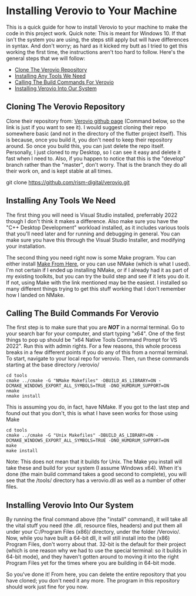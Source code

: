 # Installing Verovio to Your Machine

This is a quick guide for how to install Verovio to your machine to make the code in this project work.  Quick note: This is meant for Windows 10.  If that isn't the system you are using, the steps still apply but will have differences in syntax.  And don't worry; as hard as it kicked my butt as I tried to get this working the first time, the instructions aren't too hard to follow.  Here's the general steps that we will follow:

- [Clone The Verovio Repository](#cloning-the-verovio-repository)
- [Installing Any Tools We Need](#installing-any-tools-we-need)
- [Calling The Build Commands For Verovio](#calling-the-build-commands-for-verovio)
- [Installing Verovio Into Our System](#installing-verovio-into-our-system)

## Cloning The Verovio Repository

Clone their repository from: [Verovio github page](https://github.com/rism-digital/verovio) (Command below, so the link is just if you want to see it).  I would suggest cloning their repo somewhere basic (and not in the directory of the flutter project itself).  This is because, once you build it, you don't need to keep their repository around.  So once you build this, you can just delete the repo itself.  Personally, I just cloned to my Desktop, so I can see it easy and delete it fast when I need to.  Also, if you happen to notice that this is the "develop" branch rather than the "master", don't worry.  That is the branch they do all their work on, and is kept stable at all times.

  git clone https://github.com/rism-digital/verovio.git

## Installing Any Tools We Need

The first thing you will need is Visual Studio installed, preferrably 2022 though I don't think it makes a difference.  Also make sure you have the "C++ Desktop Development" workload installed, as it includes various tools that you'll need later and for running and debugging in general.  You can make sure you have this through the Visual Studio Installer, and modifying your installation.

The second thing you need right now is some Make program.  You can either install [Make From Here](https://gnuwin32.sourceforge.net/packages/make.htm), or you can use NMake (which is what I used).  I'm not certain if I ended up installing NMake, or if I already had it as part of my existing toolkits, but you can try the build step and see if it lets you do it.  If not, using Make with the link mentioned may be the easiest.  I installed so many different things trying to get this stuff working that I don't remember how I landed on NMake.

## Calling The Build Commands For Verovio

The first step is to make sure that you are **_NOT_** in a normal terminal.  Go to your search bar for your computer, and start typing "x64".  One of the first things to pop up should be "x64 Native Tools Command Prompt for VS 2022".  Run this with admin rights.  For a few reasons, this whole process breaks in a few different points if you do any of this from a normal terminal.  To start, navigate to your local repo for verovio.  Then, run these commands starting at the base directory /verovio/

    cd tools
    cmake ../cmake -G "NMake Makefiles" -DBUILD_AS_LIBRARY=ON -DCMAKE_WINDOWS_EXPORT_ALL_SYMBOLS=TRUE -DNO_HUMDRUM_SUPPORT=ON
    nmake
    nmake install

This is assuming you do, in fact, have NMake.  If you got to the last step and found out that you don't, this is what I have seen works for those using Make

    cd tools
    cmake ../cmake -G "Unix Makefiles" -DBUILD_AS_LIBRARY=ON -DCMAKE_WINDOWS_EXPORT_ALL_SYMBOLS=TRUE -DNO_HUMDRUM_SUPPORT=ON
    make
    make install

Note: This does not mean that it builds for Unix.  The Make you install will take these and build for your system (I assume Windows x64).  When it's done (the main build command takes a good second to complete), you will see that the /tools/ directory has a verovio.dll as well as a number of other files.

## Installing Verovio Into Our System

By running the final command above (the "install" command), it will take all the vital stuff you need (the .dll, resource files, headers) and put them all under your C:/Program Files (x86)/ directory, under the folder /Verovio/.  Now, while you have built a 64-bit dll, it will still install into the (x86) Program Files, don't worry about that.  32-bit is the default for their project (which is one reason why we had to use the special terminal: so it builds in 64-bit mode), and they haven't gotten around to moving it into the right Program Files yet for the times where you are building in 64-bit mode.

So you've done it!  From here, you can delete the entire repository that you have cloned; you don't need it any more.  The program in this repository should work just fine for you now.
